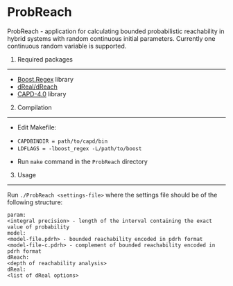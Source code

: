 ProbReach
=========
ProbReach - application for calculating bounded probabilistic reachability in hybrid systems with random continuous initial parameters. Currently one continuous random variable is supported.

1. Required packages
--------------------
- [Boost.Regex](http://www.boost.org/doc/libs/1_55_0/libs/regex/doc/html/index.html) library
- [dReal/dReach](http://dreal.cs.cmu.edu/)
- [CAPD-4.0](http://capd.ii.uj.edu.pl/) library

2. Compilation
--------------------
- Edit Makefile:
 * `CAPDBINDIR = path/to/capd/bin`
 * `LDFLAGS = -lboost_regex -L/path/to/boost`

- Run `make` command in the `ProbReach` directory


3. Usage
--------------------
Run `./ProbReach <settings-file>` where the settings file should be of the following structure:

```
param:
<integral precision> - length of the interval containing the exact value of probability
model:
<model-file.pdrh> - bounded reachability encoded in pdrh format
<model-file-c.pdrh> - complement of bounded reachability encoded in pdrh format
dReach:
<depth of reachability analysis>
dReal:
<list of dReal options>
```